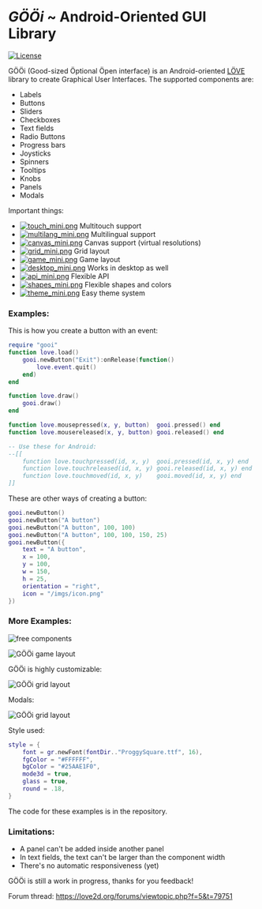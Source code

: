# _GÖÖi_ ~ Android-Oriented GUI Library

[![License](http://img.shields.io/:license-MIT-blue.svg)](http://doge.mit-license.org)

GÖÖi (Good-sized Öptional Öpen interface) is an Android-oriented [LÖVE](https://love2d.org/) library to create Graphical User Interfaces. The supported components are:

* Labels
* Buttons
* Sliders
* Checkboxes
* Text fields
* Radio Buttons
* Progress bars
* Joysticks
* Spinners
* Tooltips
* Knobs
* Panels
* Modals

Important things:

* [![touch_mini.png](https://s11.postimg.org/jyptsc1z7/touch_mini.png)](https://postimg.org/image/j971fz1fj/) Multitouch support
* [![multilang_mini.png](https://s17.postimg.org/gs69hvsdr/multilang_mini.png)](https://postimg.org/image/yi7y2x5yj/) Multilingual support
* [![canvas_mini.png](https://s22.postimg.org/mfctkzoy9/canvas_mini.png)](https://postimg.org/image/64cpoocgd/) Canvas support (virtual resolutions)
* [![grid_mini.png](https://s11.postimg.org/ndbg9r3k3/grid_mini.png)](https://postimg.org/image/rz7ki3p33/) Grid layout 
* [![game_mini.png](https://s13.postimg.org/4df2wj48n/game_mini.png)](https://postimg.org/image/kbnsmnygj/) Game layout
* [![desktop_mini.png](https://s15.postimg.org/7k03xbsiz/desktop_mini.png)](https://postimg.org/image/kbea3u2av/) Works in desktop as well
* [![api_mini.png](https://s11.postimg.org/qmudcpq83/api_mini.png)](https://postimg.org/image/99k2xuuwv/) Flexible API
* [![shapes_mini.png](https://s13.postimg.org/4oi73j13b/shapes_mini.png)](https://postimg.org/image/gqdkxoabn/) Flexible shapes and colors
* [![theme_mini.png](https://s3.postimg.org/3kob6oir7/theme_mini.png)](https://postimg.org/image/vkseqym7j/) Easy theme system

### Examples:

This is how you create a button with an event:

```lua
require "gooi"
function love.load()
	gooi.newButton("Exit"):onRelease(function()
		love.event.quit()
	end)
end

function love.draw()
	gooi.draw()
end

function love.mousepressed(x, y, button)  gooi.pressed() end
function love.mousereleased(x, y, button) gooi.released() end

-- Use these for Android:
--[[
	function love.touchpressed(id, x, y)  gooi.pressed(id, x, y) end
	function love.touchreleased(id, x, y) gooi.released(id, x, y) end
	function love.touchmoved(id, x, y)    gooi.moved(id, x, y) end
]]
```

These are other ways of creating a button:

```lua
gooi.newButton()
gooi.newButton("A button")
gooi.newButton("A button", 100, 100)
gooi.newButton("A button", 100, 100, 150, 25)
gooi.newButton({
	text = "A button",
	x = 100,
	y = 100,
	w = 150,
	h = 25,
	orientation = "right",
	icon = "/imgs/icon.png"
})
```

### More Examples:

![free components](https://s32.postimg.org/q97lzfso5/ss3.png)

![GÖÖi game layout](http://s32.postimg.org/yyy4cbbfp/the_game_layout.gif)

GÖÖi is highly customizable:

![GÖÖi grid layout](https://s13.postimg.org/qshh1ky2f/Sin_nombre.png)

Modals:

![GÖÖi grid layout](https://s32.postimg.org/qii4w8jb9/confirm.png)

Style used:
```lua
style = {
	font = gr.newFont(fontDir.."ProggySquare.ttf", 16),
	fgColor = "#FFFFFF",
	bgColor = "#25AAE1F0",
    mode3d = true,
    glass = true,
    round = .18,
}
```
The code for these examples is in the repository.

### Limitations:

* A panel can't be added inside another panel
* In text fields, the text can't be larger than the component width
* There's no automatic responsiveness (yet)

GÖÖi is still a work in progress, thanks for you feedback!

Forum thread: https://love2d.org/forums/viewtopic.php?f=5&t=79751
